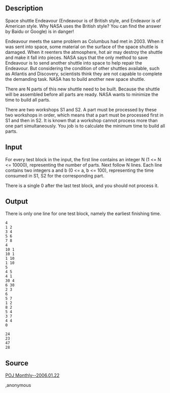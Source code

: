 <h2>Description</h2><p>Space shuttle Endeavour (Endeavour is of British style, and Endeavor is of  American style. Why NASA uses the British style? You can find the answer by Baidu or Google) is in danger!
</p>
Endeavour meets the same problem as Columbus had met in 2003. When it was sent into space, some material on the surface of the space shuttle is damaged. When it reenters the atmosphere, hot air may destroy the shuttle and make it fall into pieces. NASA says that the only method to save Endeavour is to send another shuttle into space to help repair the Endeavour. But considering the condition of other shuttles available, such as Atlantis and Discovery, scientists think they are not capable to complete the demanding task. NASA has to build another new space shuttle.

There are N parts of this new shuttle need to be built. Because the shuttle will be assembled before all parts are ready. NASA wants to minimize the time to build all parts.

There are two workshops S1 and S2. A part must be processed by these two workshops in order, which means that a part must be processed first in S1 and then in S2. It is known that a workshop cannot process more than one part simultaneously. You job is to calculate the minimum time to build all parts.
<h2>Input</h2><p>For every test block in the input, the first line contains an integer N (1 &lt;= N &lt;= 10000), representing the number of parts. Next follow N lines. Each line contains two integers a and b (0 &lt;= a, b &lt;= 100), representing the time consumed in S1, S2 for the corresponding part.
</p>
There is a single 0 after the last test block, and you should not process it. 
<h2>Output</h2><p>There is only one line for one test block, namely the earliest finishing time.</p><pre><code class="language-input1">4
1 2
3 4
5 6
7 8
4
10 1 
10 1 
1 10
1 10
5
4 5
4 1
30 4
6 30
2 3
6
5 7
1 2
8 2
5 4
3 7
4 4
0
</code></pre><pre><code class="language-output1">24
23
47
28
</code></pre><h2>Source</h2><a href="searchproblem?field=source&amp;key=POJ+Monthly--2006.01.22">POJ Monthly--2006.01.22</a><p>,anonymous</p>